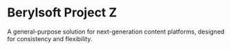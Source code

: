 # Berylsoft Project Z

A general-purpose solution for next-generation content platforms, designed for consistency and flexibility.
